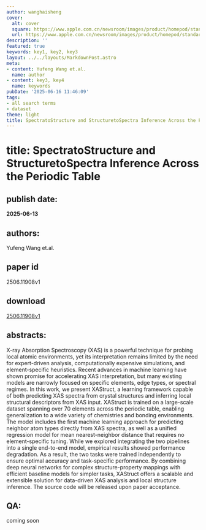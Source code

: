 ```yaml
---
author: wanghaisheng
cover:
  alt: cover
  square: https://www.apple.com.cn/newsroom/images/product/homepod/standard/Apple-HomePod-hero-230118_big.jpg.large_2x.jpg
  url: https://www.apple.com.cn/newsroom/images/product/homepod/standard/Apple-HomePod-hero-230118_big.jpg.large_2x.jpg
description: ''
featured: true
keywords: key1, key2, key3
layout: ../../layouts/MarkdownPost.astro
meta:
- content: Yufeng Wang et.al.
  name: author
- content: key3, key4
  name: keywords
pubDate: '2025-06-16 11:46:09'
tags:
- all search terms
- dataset
theme: light
title: SpectratoStructure and StructuretoSpectra Inference Across the Periodic Table
---
```


# title: SpectratoStructure and StructuretoSpectra Inference Across the Periodic Table 
## publish date: 
**2025-06-13** 
## authors: 
  Yufeng Wang et.al. 
## paper id
2506.11908v1
## download
[2506.11908v1](http://arxiv.org/abs/2506.11908v1)
## abstracts:
X-ray Absorption Spectroscopy (XAS) is a powerful technique for probing local atomic environments, yet its interpretation remains limited by the need for expert-driven analysis, computationally expensive simulations, and element-specific heuristics. Recent advances in machine learning have shown promise for accelerating XAS interpretation, but many existing models are narrowly focused on specific elements, edge types, or spectral regimes. In this work, we present XAStruct, a learning framework capable of both predicting XAS spectra from crystal structures and inferring local structural descriptors from XAS input. XAStruct is trained on a large-scale dataset spanning over 70 elements across the periodic table, enabling generalization to a wide variety of chemistries and bonding environments. The model includes the first machine learning approach for predicting neighbor atom types directly from XAS spectra, as well as a unified regression model for mean nearest-neighbor distance that requires no element-specific tuning. While we explored integrating the two pipelines into a single end-to-end model, empirical results showed performance degradation. As a result, the two tasks were trained independently to ensure optimal accuracy and task-specific performance. By combining deep neural networks for complex structure-property mappings with efficient baseline models for simpler tasks, XAStruct offers a scalable and extensible solution for data-driven XAS analysis and local structure inference. The source code will be released upon paper acceptance.
## QA:
coming soon
